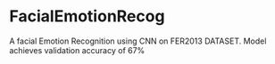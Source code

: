 # FacialEmotionRecog
A facial Emotion Recognition using CNN on FER2013 DATASET.
Model achieves validation accuracy of 67%
